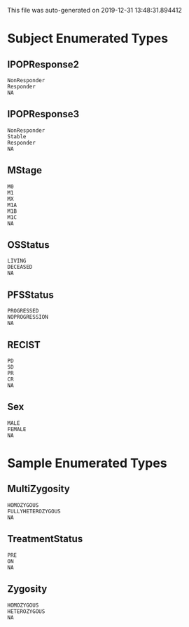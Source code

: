 This file was auto-generated on 2019-12-31 13:48:31.894412


# Subject Enumerated Types

## IPOPResponse2
```
NonResponder
Responder
NA
```

## IPOPResponse3
```
NonResponder
Stable
Responder
NA
```

## MStage
```
M0
M1
MX
M1A
M1B
M1C
NA
```

## OSStatus
```
LIVING
DECEASED
NA
```

## PFSStatus
```
PROGRESSED
NOPROGRESSION
NA
```

## RECIST
```
PD
SD
PR
CR
NA
```

## Sex
```
MALE
FEMALE
NA
```

# Sample Enumerated Types

## MultiZygosity
```
HOMOZYGOUS
FULLYHETEROZYGOUS
NA
```

## TreatmentStatus
```
PRE
ON
NA
```

## Zygosity
```
HOMOZYGOUS
HETEROZYGOUS
NA
```
